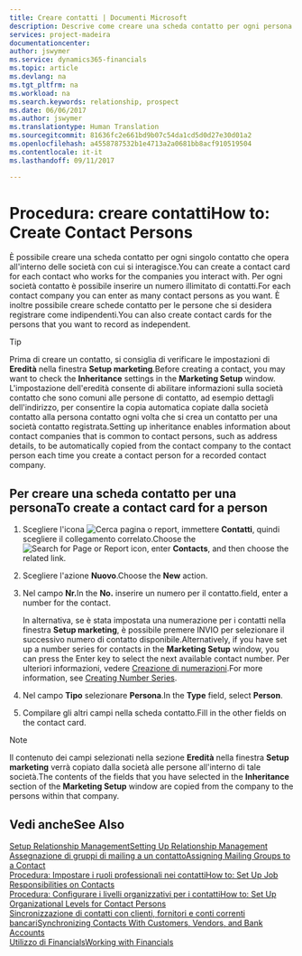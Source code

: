 ```yaml
---
title: Creare contatti | Documenti Microsoft
description: Descrive come creare una scheda contatto per ogni persona nuova o potenziale cliente con cui si ha una relazione d'affari.
services: project-madeira
documentationcenter: 
author: jswymer
ms.service: dynamics365-financials
ms.topic: article
ms.devlang: na
ms.tgt_pltfrm: na
ms.workload: na
ms.search.keywords: relationship, prospect
ms.date: 06/06/2017
ms.author: jswymer
ms.translationtype: Human Translation
ms.sourcegitcommit: 81636fc2e661bd9b07c54da1cd5d0d27e30d01a2
ms.openlocfilehash: a4558787532b1e4713a2a0681bb8acf910519504
ms.contentlocale: it-it
ms.lasthandoff: 09/11/2017

---
```

# <a name="how-to-create-contact-persons"></a><span data-ttu-id="df1a2-103">Procedura: creare contatti</span><span class="sxs-lookup"><span data-stu-id="df1a2-103">How to: Create Contact Persons</span></span>
<span data-ttu-id="df1a2-104">È possibile creare una scheda contatto per ogni singolo contatto che opera all'interno delle società con cui si interagisce.</span><span class="sxs-lookup"><span data-stu-id="df1a2-104">You can create a contact card for each contact who works for the companies you interact with.</span></span> <span data-ttu-id="df1a2-105">Per ogni società contatto è possibile inserire un numero illimitato di contatti.</span><span class="sxs-lookup"><span data-stu-id="df1a2-105">For each contact company you can enter as many contact persons as you want.</span></span> <span data-ttu-id="df1a2-106">È inoltre possibile creare schede contatto per le persone che si desidera registrare come indipendenti.</span><span class="sxs-lookup"><span data-stu-id="df1a2-106">You can also create contact cards for the persons that you want to record as independent.</span></span>

> [!TIP]  
>   <span data-ttu-id="df1a2-107">Prima di creare un contatto, si consiglia di verificare le impostazioni di **Eredità** nella finestra **Setup marketing**.</span><span class="sxs-lookup"><span data-stu-id="df1a2-107">Before creating a contact, you may want to check the **Inheritance** settings in the **Marketing Setup** window.</span></span> <span data-ttu-id="df1a2-108">L'impostazione dell'eredità consente di abilitare informazioni sulla società contatto che sono comuni alle persone di contatto, ad esempio dettagli dell'indirizzo, per consentire la copia automatica copiate dalla società contatto alla persona contatto ogni volta che si crea un contatto per una società contatto registrata.</span><span class="sxs-lookup"><span data-stu-id="df1a2-108">Setting up inheritance enables information about contact companies that is common to contact persons, such as address details, to be automatically copied from the contact company to the contact person each time you create a contact person for a recorded contact company.</span></span>

## <a name="to-create-a-contact-card-for-a-person"></a><span data-ttu-id="df1a2-109">Per creare una scheda contatto per una persona</span><span class="sxs-lookup"><span data-stu-id="df1a2-109">To create a contact card for a person</span></span>
1. <span data-ttu-id="df1a2-110">Scegliere l'icona ![Cerca pagina o report](media/ui-search/search_small.png "icona Cerca pagina o report"), immettere **Contatti**, quindi scegliere il collegamento correlato.</span><span class="sxs-lookup"><span data-stu-id="df1a2-110">Choose the ![Search for Page or Report](media/ui-search/search_small.png "Search for Page or Report icon") icon, enter **Contacts**, and then choose the related link.</span></span>
2. <span data-ttu-id="df1a2-111">Scegliere l'azione **Nuovo**.</span><span class="sxs-lookup"><span data-stu-id="df1a2-111">Choose the **New** action.</span></span>
3. <span data-ttu-id="df1a2-112">Nel campo **Nr.**</span><span class="sxs-lookup"><span data-stu-id="df1a2-112">In the **No.**</span></span> <span data-ttu-id="df1a2-113">inserire un numero per il contatto.</span><span class="sxs-lookup"><span data-stu-id="df1a2-113">field, enter a number for the contact.</span></span>

    <span data-ttu-id="df1a2-114">In alternativa, se è stata impostata una numerazione per i contatti nella finestra **Setup marketing**, è possibile premere INVIO per selezionare il successivo numero di contatto disponibile.</span><span class="sxs-lookup"><span data-stu-id="df1a2-114">Alternatively, if you have set up a number series for contacts in the **Marketing Setup** window, you can press the Enter key to select the next available contact number.</span></span> <span data-ttu-id="df1a2-115">Per ulteriori informazioni, vedere [Creazione di numerazioni](ui-create-number-series.md).</span><span class="sxs-lookup"><span data-stu-id="df1a2-115">For more information, see [Creating Number Series](ui-create-number-series.md).</span></span>
4. <span data-ttu-id="df1a2-116">Nel campo **Tipo** selezionare **Persona**.</span><span class="sxs-lookup"><span data-stu-id="df1a2-116">In the **Type** field, select **Person**.</span></span>
5. <span data-ttu-id="df1a2-117">Compilare gli altri campi nella scheda contatto.</span><span class="sxs-lookup"><span data-stu-id="df1a2-117">Fill in the other fields on the contact card.</span></span>

> [!NOTE]  
>   <span data-ttu-id="df1a2-118">Il contenuto dei campi selezionati nella sezione **Eredità** nella finestra **Setup marketing** verrà copiato dalla società alle persone all'interno di tale società.</span><span class="sxs-lookup"><span data-stu-id="df1a2-118">The contents of the fields that you have selected in the **Inheritance** section of the **Marketing Setup** window are copied from the company to the persons within that company.</span></span>

## <a name="see-also"></a><span data-ttu-id="df1a2-119">Vedi anche</span><span class="sxs-lookup"><span data-stu-id="df1a2-119">See Also</span></span>
[<span data-ttu-id="df1a2-120">Setup Relationship Management</span><span class="sxs-lookup"><span data-stu-id="df1a2-120">Setting Up Relationship Management</span></span>](marketing-setup-marketing.md)  
[<span data-ttu-id="df1a2-121">Assegnazione di gruppi di mailing a un contatto</span><span class="sxs-lookup"><span data-stu-id="df1a2-121">Assigning Mailing Groups to a Contact</span></span>](marketing-mailing-groups.md#AssignMailGroupContact)  
[<span data-ttu-id="df1a2-122">Procedura: Impostare i ruoli professionali nei contatti</span><span class="sxs-lookup"><span data-stu-id="df1a2-122">How to: Set Up Job Responsibilities on Contacts</span></span>](marketing-job-responsibilities.md)  
[<span data-ttu-id="df1a2-123">Procedura: Configurare i livelli organizzativi per i contatti</span><span class="sxs-lookup"><span data-stu-id="df1a2-123">How to: Set Up Organizational Levels for Contact Persons</span></span>](marketing-organizational-levels.md)  
[<span data-ttu-id="df1a2-124">Sincronizzazione di contatti con clienti, fornitori e conti correnti bancari</span><span class="sxs-lookup"><span data-stu-id="df1a2-124">Synchronizing Contacts With Customers, Vendors, and Bank Accounts</span></span>](marketing-synchronize-contacts-customers-vendors-bank-accounts.md)  
[<span data-ttu-id="df1a2-125">Utilizzo di Financials</span><span class="sxs-lookup"><span data-stu-id="df1a2-125">Working with Financials</span></span>](ui-work-product.md)  


